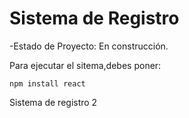 <h1>Sistema de Registro</h1>

-Estado de Proyecto: En construcción.


Para ejecutar el sitema,debes poner:

```npm install react```

Sistema de registro 2
